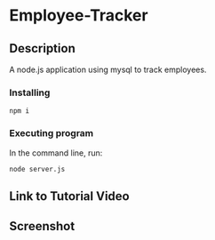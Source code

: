 # Employee-Tracker

## Description

A node.js application using mysql to track employees.

### Installing

`npm i`

### Executing program

In the command line, run:

`node server.js`

## Link to Tutorial Video


## Screenshot
